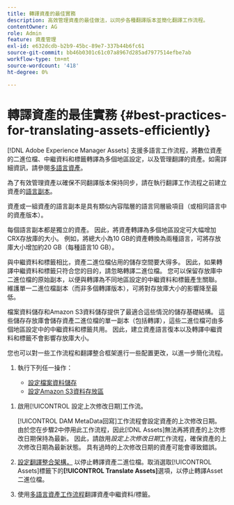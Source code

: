 ```yaml
---
title: 轉譯資產的最佳實務
description: 高效管理資產的最佳做法，以同步各種翻譯版本並簡化翻譯工作流程。
contentOwner: AG
role: Admin
feature: 資產管理
exl-id: e632dcdb-b2b9-45bc-89e7-337b44b6fc61
source-git-commit: bb46b0301c61c07a8967d285ad7977514efbe7ab
workflow-type: tm+mt
source-wordcount: '418'
ht-degree: 0%

---
```


# 轉譯資產的最佳實務 {#best-practices-for-translating-assets-efficiently}

[!DNL Adobe Experience Manager Assets] 支援多語言工作流程，將數位資產的二進位檔、中繼資料和標籤轉譯為多個地區設定，以及管理翻譯的資產。如需詳細資訊，請參閱[多語言資產](multilingual-assets.md)。

為了有效管理資產以確保不同翻譯版本保持同步，請在執行翻譯工作流程之前建立資產的[語言副本](preparing-assets-for-translation.md)。

資產或一組資產的語言副本是具有類似內容階層的語言同層級項目（或相同語言中的資產版本）。

每個語言副本都是獨立的資產。 因此，將資產轉譯為多個地區設定可大幅增加CRX存放庫的大小。 例如，將總大小為10 GB的資產轉換為兩種語言，可將存放庫大小增加約20 GB（每種語言10 GB）。

與中繼資料和標籤相比，資產二進位檔佔用的儲存空間要大得多。 因此，如果轉譯中繼資料和標籤只符合您的目的，請忽略轉譯二進位檔。 您可以保留存放庫中二進位檔的原始副本，以便與轉譯為不同地區設定的中繼資料和標籤產生關聯。 維護單一二進位檔副本（而非多個轉譯版本），可將對存放庫大小的影響降至最低。

檔案資料儲存和Amazon S3資料儲存提供了最適合這些情況的儲存基礎結構。 這些儲存存放庫會儲存資產二進位檔的單一副本（包括轉譯），這些二進位檔可由多個地區設定中的中繼資料和標籤共用。 因此，建立資產語言復本以及轉譯中繼資料和標籤不會影響存放庫大小。

您也可以對一些工作流程和翻譯整合框架進行一些配置更改，以進一步簡化流程。

1. 執行下列任一操作：

   * [設定檔案資料儲存](/help/sites-deploying/data-store-config.md)
   * [設定Amazon S3資料存放區](/help/sites-deploying/data-store-config.md)

<!--
1. Disable the [DAM MetaData Write-back](/help/sites-administering/workflow-offloader.md#disable-offloading) workflow.

   As the name suggests, the [!UICONTROL DAM Metadata Writeback] workflow rewrites the metadata to the binary file. Because the metadata changes after translation, writing it back to the binary file generates a different binary for a language copy.

   >[!NOTE]
   >
   >Disabling the [!UICONTROL DAM MetaData Writeback] workflow turns off XMP metadata write-back on asset binaries. Consequently, future metadata changes are no longer be saved within the assets. Evaluate the consequences before disabling this workflow.
-->

1. 啟用[!UICONTROL 設定上次修改日期]工作流。

   [!UICONTROL  DAM MetaData回寫]工作流程會設定資產的上次修改日期。 由於您在步驟2中停用此工作流程，因此[!DNL Assets]無法再將資產的上次修改日期保持為最新。 因此，請啟用&#x200B;*設定上次修改日期*&#x200B;工作流程，確保資產的上次修改日期為最新狀態。 具有過時的上次修改日期的資產可能會導致錯誤。

1. [設定翻譯整合架構，](/help/sites-administering/tc-tic.md) 以停止轉譯資產二進位檔。取消選取[!UICONTROL Assets]標籤下的&#x200B;**[!UICONTROL Translate Assets]**&#x200B;選項，以停止轉譯Asset二進位檔。
1. 使用[多語言資產工作流程](multilingual-assets.md)翻譯資產中繼資料/標籤。

